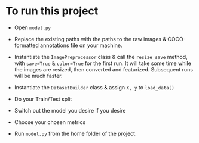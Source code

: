 # To run this project

- Open `model.py`
- Replace the existing paths with the paths to the raw images & COCO-formatted annotations file on your machine.
- Instantiate the `ImagePreprocessor` class & call the `resize_save` method, with `save=True` & `color=True` for the first run. It will take some time while the images are resized, then converted and featurized. Subsequent runs will be much faster.
- Instantiate the `DatasetBuilder` class & assign `X, y` to `load_data()`
- Do your Train/Test split
- Switch out the model you desire if you desire
- Choose your chosen metrics


- Run `model.py` from the home folder of the project.